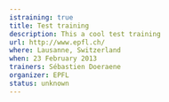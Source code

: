 ```yaml
---
istraining: true
title: Test training
description: This a cool test training
url: http://www.epfl.ch/
where: Lausanne, Switzerland
when: 23 February 2013
trainers: Sébastien Doeraene
organizer: EPFL
status: unknown
---
```

